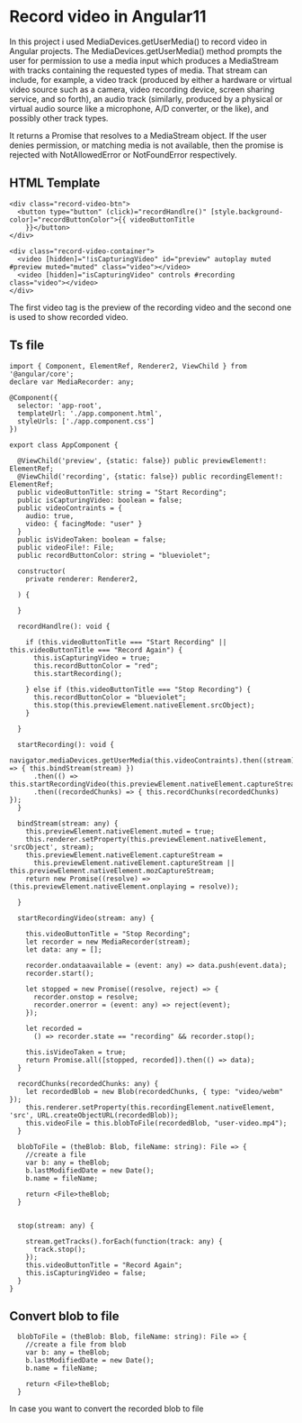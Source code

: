 # Record video in Angular11

In this project i used MediaDevices.getUserMedia() to record video in Angular projects.
The MediaDevices.getUserMedia() method prompts the user for permission to use a media input which produces a MediaStream with tracks containing the requested types of media. That stream can include, for example, a video track (produced by either a hardware or virtual video source such as a camera, video recording device, screen sharing service, and so forth), an audio track (similarly, produced by a physical or virtual audio source like a microphone, A/D converter, or the like), and possibly other track types.

It returns a Promise that resolves to a MediaStream object. If the user denies permission, or matching media is not available, then the promise is rejected with NotAllowedError or NotFoundError respectively.

## HTML Template
```
<div class="record-video-btn">
  <button type="button" (click)="recordHandlre()" [style.background-color]="recordButtonColor">{{ videoButtonTitle
    }}</button>
</div>

<div class="record-video-container">
  <video [hidden]="!isCapturingVideo" id="preview" autoplay muted #preview muted="muted" class="video"></video>
  <video [hidden]="isCapturingVideo" controls #recording class="video"></video>
</div>
```

The first video tag is the preview of the recording video and the second one is used to show recorded video.

## Ts file
```
import { Component, ElementRef, Renderer2, ViewChild } from '@angular/core';
declare var MediaRecorder: any;

@Component({
  selector: 'app-root',
  templateUrl: './app.component.html',
  styleUrls: ['./app.component.css']
})

export class AppComponent {
  
  @ViewChild('preview', {static: false}) public previewElement!: ElementRef;
  @ViewChild('recording', {static: false}) public recordingElement!: ElementRef;
  public videoButtonTitle: string = "Start Recording";
  public isCapturingVideo: boolean = false;
  public videoContraints = {
    audio: true,
    video: { facingMode: "user" }
  }
  public isVideoTaken: boolean = false;
  public videoFile!: File;
  public recordButtonColor: string = "blueviolet";

  constructor(
    private renderer: Renderer2,

  ) { 
     
  }

  recordHandlre(): void {

    if (this.videoButtonTitle === "Start Recording" || this.videoButtonTitle === "Record Again") {
      this.isCapturingVideo = true;
      this.recordButtonColor = "red";
      this.startRecording();

    } else if (this.videoButtonTitle === "Stop Recording") {
      this.recordButtonColor = "blueviolet";
      this.stop(this.previewElement.nativeElement.srcObject);
    }

  }

  startRecording(): void {
    navigator.mediaDevices.getUserMedia(this.videoContraints).then((stream) => { this.bindStream(stream) })
      .then(() => this.startRecordingVideo(this.previewElement.nativeElement.captureStream()))
      .then((recordedChunks) => { this.recordChunks(recordedChunks) });
  }

  bindStream(stream: any) {
    this.previewElement.nativeElement.muted = true;
    this.renderer.setProperty(this.previewElement.nativeElement, 'srcObject', stream);
    this.previewElement.nativeElement.captureStream =
      this.previewElement.nativeElement.captureStream || this.previewElement.nativeElement.mozCaptureStream;
    return new Promise((resolve) => (this.previewElement.nativeElement.onplaying = resolve));

  }

  startRecordingVideo(stream: any) {

    this.videoButtonTitle = "Stop Recording";
    let recorder = new MediaRecorder(stream);
    let data: any = [];

    recorder.ondataavailable = (event: any) => data.push(event.data);
    recorder.start();

    let stopped = new Promise((resolve, reject) => {
      recorder.onstop = resolve;
      recorder.onerror = (event: any) => reject(event);
    });

    let recorded =
      () => recorder.state == "recording" && recorder.stop();

    this.isVideoTaken = true;
    return Promise.all([stopped, recorded]).then(() => data);
  }

  recordChunks(recordedChunks: any) {
    let recordedBlob = new Blob(recordedChunks, { type: "video/webm" });
    this.renderer.setProperty(this.recordingElement.nativeElement, 'src', URL.createObjectURL(recordedBlob));
    this.videoFile = this.blobToFile(recordedBlob, "user-video.mp4");
  }

  blobToFile = (theBlob: Blob, fileName: string): File => {
    //create a file
    var b: any = theBlob;
    b.lastModifiedDate = new Date();
    b.name = fileName;

    return <File>theBlob;
  }


  stop(stream: any) {

    stream.getTracks().forEach(function(track: any) {
      track.stop();
    });
    this.videoButtonTitle = "Record Again";
    this.isCapturingVideo = false;
  }
}

```

## Convert blob to file 
```
  blobToFile = (theBlob: Blob, fileName: string): File => {
    //create a file from blob
    var b: any = theBlob;
    b.lastModifiedDate = new Date();
    b.name = fileName;

    return <File>theBlob;
  }
```
In case you want to convert the recorded blob to file 

